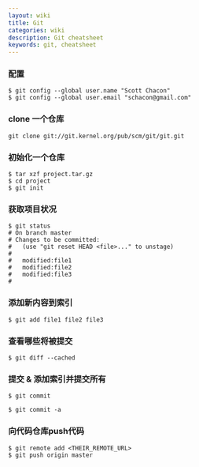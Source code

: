 ```yaml
---
layout: wiki
title: Git
categories: wiki
description: Git cheatsheet
keywords: git, cheatsheet
---
```


### 配置
	$ git config --global user.name "Scott Chacon"
	$ git config --global user.email "schacon@gmail.com"

### clone 一个仓库
	git clone git://git.kernel.org/pub/scm/git/git.git

### 初始化一个仓库
	$ tar xzf project.tar.gz
	$ cd project
	$ git init

### 获取项目状况
	$ git status
	# On branch master
	# Changes to be committed:
	#   (use "git reset HEAD <file>..." to unstage)
	#
	#   modified:file1
	#   modified:file2
	#   modified:file3
	#

### 添加新内容到索引
	$ git add file1 file2 file3

### 查看哪些将被提交
	$ git diff --cached

### 提交 & 添加索引并提交所有
	$ git commit

	$ git commit -a

### 向代码仓库push代码
	$ git remote add <THEIR_REMOTE_URL>
	$ git push origin master
